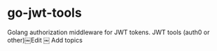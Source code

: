 # go-jwt-tools
Golang authorization middleware for JWT tokens. JWT tools (auth0 or other)￼Edit ￼ Add topics

